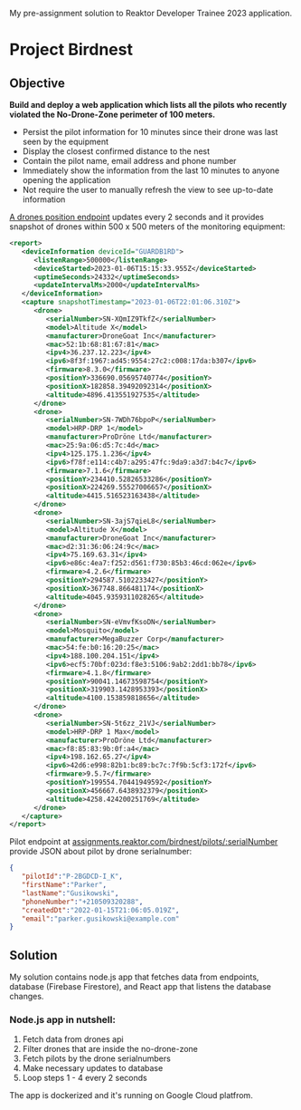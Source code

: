 My pre-assignment solution to Reaktor Developer Trainee 2023 application.

# Project Birdnest

## Objective
**Build and deploy a web application which lists all the pilots who recently violated the No-Drone-Zone perimeter of 100 meters.**

- Persist the pilot information for 10 minutes since their drone was last seen by the equipment
- Display the closest confirmed distance to the nest
- Contain the pilot name, email address and phone number
- Immediately show the information from the last 10 minutes to anyone opening the application
- Not require the user to manually refresh the view to see up-to-date information

[A drones position endpoint](assignments.reaktor.com/birdnest/drones) updates every 2 seconds and it provides snapshot of drones within 500 x 500 meters of the monitoring equipment:
```xml
<report>
   <deviceInformation deviceId="GUARDB1RD">
      <listenRange>500000</listenRange>
      <deviceStarted>2023-01-06T15:15:33.955Z</deviceStarted>
      <uptimeSeconds>24332</uptimeSeconds>
      <updateIntervalMs>2000</updateIntervalMs>
   </deviceInformation>
   <capture snapshotTimestamp="2023-01-06T22:01:06.310Z">
      <drone>
         <serialNumber>SN-XQmIZ9TkfZ</serialNumber>
         <model>Altitude X</model>
         <manufacturer>DroneGoat Inc</manufacturer>
         <mac>52:1b:68:81:67:81</mac>
         <ipv4>36.237.12.223</ipv4>
         <ipv6>8f3f:1967:ad45:9554:27c2:c008:17da:b307</ipv6>
         <firmware>8.3.0</firmware>
         <positionY>336690.05695740774</positionY>
         <positionX>182858.39492092314</positionX>
         <altitude>4896.413551927535</altitude>
      </drone>
      <drone>
         <serialNumber>SN-7WDh76bpoP</serialNumber>
         <model>HRP-DRP 1</model>
         <manufacturer>ProDröne Ltd</manufacturer>
         <mac>25:9a:06:d5:7c:4d</mac>
         <ipv4>125.175.1.236</ipv4>
         <ipv6>f78f:e114:c4b7:a295:47fc:9da9:a3d7:b4c7</ipv6>
         <firmware>7.1.6</firmware>
         <positionY>234410.52826533286</positionY>
         <positionX>224269.55527006657</positionX>
         <altitude>4415.516523163438</altitude>
      </drone>
      <drone>
         <serialNumber>SN-3ajS7qieL8</serialNumber>
         <model>Altitude X</model>
         <manufacturer>DroneGoat Inc</manufacturer>
         <mac>d2:31:36:06:24:9c</mac>
         <ipv4>75.169.63.31</ipv4>
         <ipv6>e86c:4ea7:f252:d561:f730:85b3:46cd:062e</ipv6>
         <firmware>4.2.6</firmware>
         <positionY>294587.5102233427</positionY>
         <positionX>367748.866481174</positionX>
         <altitude>4045.9359311028265</altitude>
      </drone>
      <drone>
         <serialNumber>SN-eVmvfKsoDN</serialNumber>
         <model>Mosquito</model>
         <manufacturer>MegaBuzzer Corp</manufacturer>
         <mac>54:fe:b0:16:20:25</mac>
         <ipv4>188.100.204.151</ipv4>
         <ipv6>ecf5:70bf:023d:f8e3:5106:9ab2:2dd1:bb78</ipv6>
         <firmware>4.1.8</firmware>
         <positionY>90041.14673598754</positionY>
         <positionX>319903.1428953393</positionX>
         <altitude>4100.153859818656</altitude>
      </drone>
      <drone>
         <serialNumber>SN-5t6zz_21VJ</serialNumber>
         <model>HRP-DRP 1 Max</model>
         <manufacturer>ProDröne Ltd</manufacturer>
         <mac>f8:85:83:9b:0f:a4</mac>
         <ipv4>198.162.65.27</ipv4>
         <ipv6>42d6:e998:82b1:bc89:bc7c:7f9b:5cf3:172f</ipv6>
         <firmware>9.5.7</firmware>
         <positionY>199554.70441949592</positionY>
         <positionX>456667.6438932379</positionX>
         <altitude>4258.424200251769</altitude>
      </drone>
   </capture>
</report>
``` 

Pilot endpoint at [assignments.reaktor.com/birdnest/pilots/:serialNumber](assignments.reaktor.com/birdnest/pilots/:serialNumber) provide JSON about pilot by drone serialnumber:
```json
{
   "pilotId":"P-2BGDCD-I_K",
   "firstName":"Parker",
   "lastName":"Gusikowski",
   "phoneNumber":"+210509320288",
   "createdDt":"2022-01-15T21:06:05.019Z",
   "email":"parker.gusikowski@example.com"
}
```
## Solution

My solution contains node.js app that fetches data from endpoints, database (Firebase Firestore), and React app that listens the database changes.

### Node.js app in nutshell:

1. Fetch data from drones api
2. Filter drones that are inside the no-drone-zone
3. Fetch pilots by the drone serialnumbers
4. Make necessary updates to database
5. Loop steps 1 - 4 every 2 seconds

The app is dockerized and it's running on Google Cloud platfrom.






